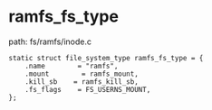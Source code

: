 ramfs_fs_type
========================================

path: fs/ramfs/inode.c
```
static struct file_system_type ramfs_fs_type = {
    .name        = "ramfs",
    .mount        = ramfs_mount,
    .kill_sb    = ramfs_kill_sb,
    .fs_flags    = FS_USERNS_MOUNT,
};
```